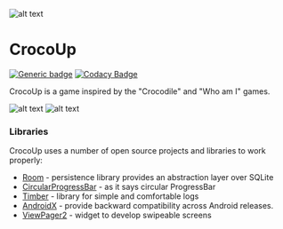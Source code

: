 ![alt text](https://github.com/totenhund/guess-it-game/blob/master/screenshots/gitbanner.png?raw=true)

# CrocoUp

[![Generic badge](https://img.shields.io/badge/platform-android-<COLOR>.svg)](https://shields.io/)
[![Codacy Badge](https://api.codacy.com/project/badge/Grade/50aeaeebb56a4d28a4e3d8d91ff4c2b0)](https://app.codacy.com/gh/totenhund/guess-it-game?utm_source=github.com&utm_medium=referral&utm_content=totenhund/guess-it-game&utm_campaign=Badge_Grade)

CrocoUp is a game inspired by the "Crocodile" and "Who am I" games.


![alt text](https://github.com/totenhund/guess-it-game/blob/master/screenshots/screen1.jpg?raw=true)
![alt text](https://github.com/totenhund/guess-it-game/blob/master/screenshots/screen2.jpg?raw=true)
### Libraries

CrocoUp uses a number of open source projects and libraries to work properly:

* [Room](https://developer.android.com/jetpack/androidx/releases/room) - persistence library provides an abstraction layer over SQLite
* [CircularProgressBar](https://github.com/lopspower/CircularProgressBar) - as it says circular ProgressBar
* [Timber](https://github.com/JakeWharton/timber) - library for simple and comfortable logs
* [AndroidX](https://developer.android.com/jetpack/androidx) - provide backward compatibility across Android releases.
* [ViewPager2](https://developer.android.com/jetpack/androidx/releases/viewpager2) - widget to develop swipeable screens


